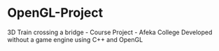# OpenGL-Project
3D Train crossing a bridge - Course Project - Afeka College
Developed without a game engine using C++ and OpenGL
